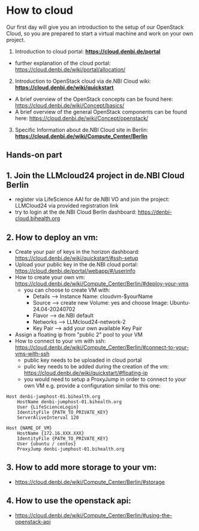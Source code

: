 # How to cloud

Our first day will give you an introduction to the setup of our OpenStack Cloud, so you are prepared to start a virtual machine and work on your own project.

1. Introduction to cloud portal: **https://cloud.denbi.de/portal**
  - further explanation of the cloud portal: https://cloud.denbi.de/wiki/portal/allocation/
2. Introduction to OpenStack cloud via de.NBI Cloud wiki: **https://cloud.denbi.de/wiki/quickstart**
  - A brief overview of the OpenStack concepts can be found here: https://cloud.denbi.de/wiki/Concept/basics/
  - A brief overview of the general OpenStack components can be found here: https://cloud.denbi.de/wiki/Concept/openstack/
3. Specific Information about de.NBI Cloud site in Berlin: **https://cloud.denbi.de/wiki/Compute_Center/Berlin**

## Hands-on part

## 1. Join the LLMcloud24 project in de.NBI Cloud Berlin
- register via LifeScience AAI for de.NBI VO and join the project: LLMCloud24 via provided registration link
- try to login at the de.NBI Cloud Berlin dashboard: https://denbi-cloud.bihealth.org

## 2. How to deploy an vm:
- Create your pair of keys in the horizon dashboard: https://cloud.denbi.de/wiki/quickstart/#ssh-setup
- Upload your public key in the de.NBI cloud portal: https://cloud.denbi.de/portal/webapp/#/userinfo
- How to create your own vm: https://cloud.denbi.de/wiki/Compute_Center/Berlin/#deploy-your-vms
  - you can choose to create VM with:
    - Details --> Instance Name: cloudvm-$yourName
    - Source --> create new Volume: yes and choose Image: Ubuntu-24.04-20240702
    - Flavor --> de.NBI default
    - Networks --> LLMcloud24-network-2
    - Key Pair --> add your own available Key Pair
- Assign a floating ip from "public 2" pool to your VM
- How to connect to your vm with ssh: https://cloud.denbi.de/wiki/Compute_Center/Berlin/#connect-to-your-vms-with-ssh
  - public key needs to be uploaded in cloud portal
  - pulic key needs to be added during the creation of the vm: https://cloud.denbi.de/wiki/quickstart/#floating-ip
  - you would need to setup a ProxyJump in order to connect to your own VM e.g. provide a configuration similar to this one:
  
```
Host denbi-jumphost-01.bihealth.org
    HostName denbi-jumphost-01.bihealth.org
    User {LifeScienceLogin}
    IdentityFile {PATH_TO_PRIVATE_KEY}
    ServerAliveInterval 120

Host {NAME_OF_VM}
    HostName {172.16.XXX.XXX}
    IdentityFile {PATH_TO_PRIVATE_KEY}
    User {ubuntu / centos}
    ProxyJump denbi-jumphost-01.bihealth.org
```
## 3. How to add more storage to your vm: 
- https://cloud.denbi.de/wiki/Compute_Center/Berlin/#storage
## 4. How to use the openstack api: 
- https://cloud.denbi.de/wiki/Compute_Center/Berlin/#using-the-openstack-api
